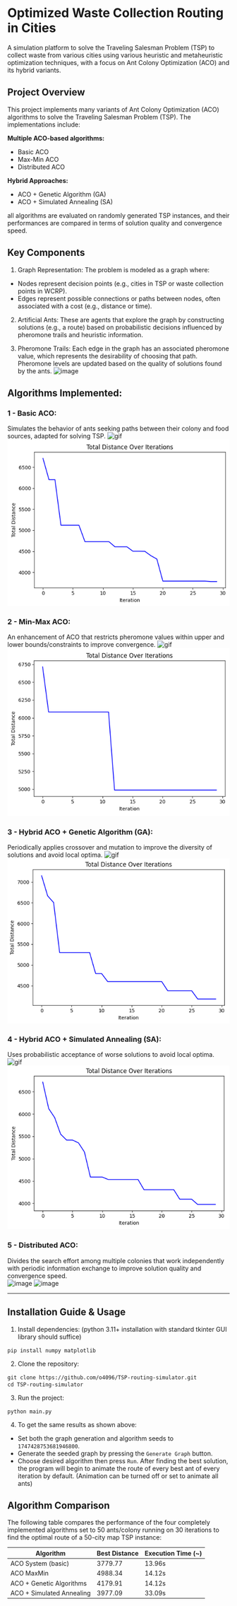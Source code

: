 # Optimized Waste Collection Routing in Cities
A simulation platform to solve the Traveling Salesman Problem (TSP) to collect waste from various cities using various heuristic and metaheuristic optimization techniques, with a focus on Ant Colony Optimization (ACO) and its hybrid variants.

## Project Overview
This project implements many variants of Ant Colony Optimization (ACO) algorithms to solve the Traveling Salesman Problem (TSP). The implementations include:

**Multiple ACO-based algorithms:**
- Basic ACO
- Max-Min ACO
- Distributed ACO

**Hybrid Approaches:**
- ACO + Genetic Algorithm (GA)
- ACO + Simulated Annealing (SA)

all algorithms are evaluated on randomly generated TSP instances, and their performances are compared in terms of solution quality and convergence speed.

## Key Components
1. Graph Representation: The problem is modeled as a graph where:
  - Nodes represent decision points (e.g., cities in TSP or waste collection points in WCRP). 
  - Edges represent possible connections or paths between nodes, often associated with a cost (e.g., distance or time).

2. Artificial Ants: These are agents that explore the graph by constructing solutions (e.g., a route) based on probabilistic decisions influenced by pheromone trails and heuristic information.

3. Pheromone Trails: Each edge in the graph has an associated pheromone value, which represents the desirability of choosing that path. Pheromone levels are updated based on the quality of solutions found by the ants.
![image](https://github.com/user-attachments/assets/4796789c-8c0d-471c-8af3-645b0304e810)

## Algorithms Implemented:
### 1 - Basic ACO:
  Simulates the behavior of ants seeking paths between their colony and food sources, adapted for solving TSP.
  ![gif](assets/aco-system-anim.gif)
  ![image](assets/aco-system-curve.PNG)
  
### 2 - Min-Max ACO:
  An enhancement of ACO that restricts pheromone values within upper and lower bounds/constraints to improve convergence.
  ![gif](assets/aco-maxmin-anim.gif)
  ![image](assets/aco-maxmin-curve.PNG)

### 3 - Hybrid ACO + Genetic Algorithm (GA):
  Periodically applies crossover and mutation to improve the diversity of solutions and avoid local optima.
  ![gif](assets/aco-hybrid-ga-anim.gif)
  ![image](assets/aco-hybrid-ga-curve.PNG)

### 4 - Hybrid ACO + Simulated Annealing (SA):
  Uses probabilistic acceptance of worse solutions to avoid local optima.
  ![gif](assets/aco-hybrid-sa-anim.gif)
  ![image](assets/aco-hybrid-sa-curve.PNG)

### 5 - Distributed ACO:
  Divides the search effort among multiple colonies that work independently with periodic information exchange to improve solution quality and convergence speed.\
  ![image](https://github.com/user-attachments/assets/fb0d6fba-400f-4331-9d6f-48b696ffb66b)
  ![image](https://github.com/user-attachments/assets/c102ddc1-0ad0-413e-840f-409e449477c3)

---
## Installation Guide & Usage
1. Install dependencies: (python 3.11+ installation with standard tkinter GUI library should suffice)
```
pip install numpy matplotlib
```

2. Clone the repository:
```
git clone https://github.com/o4096/TSP-routing-simulator.git
cd TSP-routing-simulator
```

3. Run the project:
```
python main.py
```

4. To get the same results as shown above: 
  - Set both the graph generation and algorithm seeds to `1747428753681946800`.
  - Generate the seeded graph by pressing the `Generate Graph` button.
  - Choose desired algorithm then press `Run`. After finding the best solution, the program will begin to animate the route of every best ant of every iteration by default. (Animation can be turned off or set to animate all ants)

## Algorithm Comparison

The following table compares the performance of the four completely implemented algorithms set to 50 ants/colony running on 30 iterations to find the optimal route of a 50-city map TSP instance:

| Algorithm | Best Distance | Execution Time (~) |
|-----------|---------------|----------------|
| ACO System (basic) | 3779.77 | 13.96s |
| ACO MaxMin | 4988.34 | 14.12s |
| ACO + Genetic Algorithms | 4179.91 | 14.12s |
| ACO + Simulated Annealing| 3977.09 | 33.09s |
